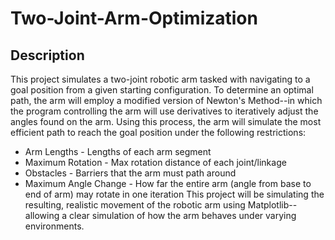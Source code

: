 # Two-Joint-Arm-Optimization

## Description
This project simulates a two-joint robotic arm tasked with navigating to a goal position from a given starting configuration.
To determine an optimal path, the arm will employ a modified version of Newton's Method--in which the program controlling the arm will use derivatives to iteratively adjust the angles found on the arm. Using this process, the arm will simulate the most efficient path to reach the goal position under the following restrictions:
* Arm Lengths - Lengths of each arm segment
* Maximum Rotation - Max rotation distance of each joint/linkage
* Obstacles - Barriers that the arm must path around
* Maximum Angle Change - How far the entire arm (angle from base to end of arm) may rotate in one iteration
This project will be simulating the resulting, realistic movement of the robotic arm using Matplotlib--allowing a clear simulation of how the arm behaves under varying environments.
